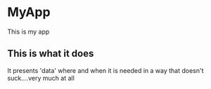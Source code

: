 # MyApp
This is my app
## This is what it does
It presents 'data' where and when it is needed in a way that doesn't suck....very much at all
